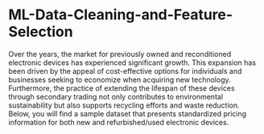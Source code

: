 # ML-Data-Cleaning-and-Feature-Selection
Over the years, the market for previously owned and reconditioned electronic devices has experienced significant growth. This expansion has been driven by the appeal of cost-effective options for individuals and businesses seeking to economize when acquiring new technology. Furthermore, the practice of extending the lifespan of these devices through secondary trading not only contributes to environmental sustainability but also supports recycling efforts and waste reduction. Below, you will find a sample dataset that presents standardized pricing information for both new and refurbished/used electronic devices.
